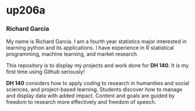 # up206a

### Richard Garcia


My name is Richard Garcia. I am a fourth year statistics major interested in learning python and its applications. I have experience in R statistical programming, machine learning, and market research. 

This repository is to display my projects and work done for **DH 140**. It is my first time using Github seriously!


**DH 140** considers how to apply coding to research in humanities and social sciences, and project-based learning. Students discover how to manage and display data with added impact. Content and goals are guided by freedom to research more effectively and freedom of speech.
